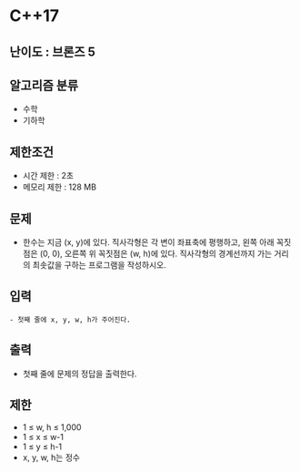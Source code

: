 # C++17

## 난이도 : 브론즈 5

## 알고리즘 분류
  - 수학
  - 기하학

## 제한조건
  - 시간 제한 : 2초
  - 메모리 제한 : 128 MB

## 문제
  - 한수는 지금 (x, y)에 있다. 직사각형은 각 변이 좌표축에 평행하고, 왼쪽 아래 꼭짓점은 (0, 0), 오른쪽 위 꼭짓점은 (w, h)에 있다. 직사각형의 경계선까지 가는 거리의 최솟값을 구하는 프로그램을 작성하시오.

## 입력
    - 첫째 줄에 x, y, w, h가 주어진다.

## 출력
  - 첫째 줄에 문제의 정답을 출력한다.

## 제한
  - 1 ≤ w, h ≤ 1,000
  - 1 ≤ x ≤ w-1
  - 1 ≤ y ≤ h-1
  - x, y, w, h는 정수

